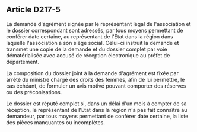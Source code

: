 ## Article D217-5

La demande d'agrément signée par le représentant légal de l'association et le dossier correspondant sont
adressés, par tous moyens permettant de conférer date certaine, au représentant de l'Etat dans la région dans
laquelle l'association a son siège social. Celui-ci instruit la demande et transmet une copie de la demande et
du dossier complet par voie dématérialisée avec accusé de réception électronique au préfet de département.


La composition du dossier joint à la demande d'agrément est fixée par arrêté du ministre chargé des droits
des femmes, afin de lui permettre, le cas échéant, de formuler un avis motivé pouvant comporter des réserves
ou des préconisations.

Le dossier est réputé complet si, dans un délai d'un mois à compter de sa réception, le représentant de l'Etat
dans la région n'a pas fait connaître au demandeur, par tous moyens permettant de conférer date certaine, la
liste des pièces manquantes ou incomplètes.

